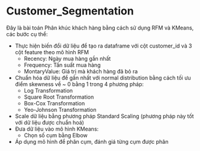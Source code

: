 # Customer_Segmentation
Đây là bài toán Phân khúc khách hàng bằng cách sử dụng RFM và KMeans,  các bước cụ thể:
- Thực hiện biến đổi dữ liệu để tạo ra dataframe với cột customer_id và 3 cột feature theo mô hình RFM
  - Recency: Ngày mua hàng gần nhất
  - Frequency: Tần suất mua hàng
  - MontaryValue: Giá trị mà khách hàng đã bỏ ra
- Chuẩn hóa dữ liệu để gần nhất với normal distribution bằng cách tối ưu điểm skewness về ~ 0 bằng 1 trong 4 phương pháp:
  - Log Transformation
  - Square Root Transformation
  - Box-Cox Transformation
  - Yeo-Johnson Transformation
- Scale dữ liệu bằng phương pháp Standard Scaling (phương pháp này tốt với dữ liệu được chuẩn hoá)
- Đưa dữ liệu vào mô hình KMeans:
  - Chọn số cụm bằng Elbow
- Áp dụng mô hình để phân cụm, đánh giá từng cụm được phân
